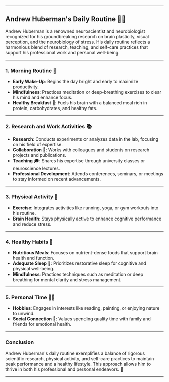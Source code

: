 
---

## Andrew Huberman's Daily Routine 🧠✨

Andrew Huberman is a renowned neuroscientist and neurobiologist recognized for his groundbreaking research on brain plasticity, visual perception, and the neurobiology of stress. His daily routine reflects a harmonious blend of research, teaching, and self-care practices that support his professional work and personal well-being.

---

### **1. Morning Routine 🌅**  
- **Early Wake-Up**: Begins the day bright and early to maximize productivity.  
- **Mindfulness**: Practices meditation or deep-breathing exercises to clear his mind and enhance focus.  
- **Healthy Breakfast** 🍳: Fuels his brain with a balanced meal rich in protein, carbohydrates, and healthy fats.

---

### **2. Research and Work Activities 📚**  
- **Research**: Conducts experiments or analyzes data in the lab, focusing on his field of expertise.  
- **Collaboration** 🤝: Works with colleagues and students on research projects and publications.  
- **Teaching** 🎓: Shares his expertise through university classes or neuroscience lectures.  
- **Professional Development**: Attends conferences, seminars, or meetings to stay informed on recent advancements.

---

### **3. Physical Activity 💪**  
- **Exercise**: Integrates activities like running, yoga, or gym workouts into his routine.  
- **Brain Health**: Stays physically active to enhance cognitive performance and reduce stress.

---

### **4. Healthy Habits 🥗**  
- **Nutritious Meals**: Focuses on nutrient-dense foods that support brain health and function.  
- **Adequate Sleep** 🛌: Prioritizes restorative sleep for cognitive and physical well-being.  
- **Mindfulness**: Practices techniques such as meditation or deep breathing for mental clarity and stress management.

---

### **5. Personal Time 🌳📖**  
- **Hobbies**: Engages in interests like reading, painting, or enjoying nature to unwind.  
- **Social Connection** 👫: Values spending quality time with family and friends for emotional health.

---

### **Conclusion**  
Andrew Huberman's daily routine exemplifies a balance of rigorous scientific research, physical activity, and self-care practices to maintain peak performance and a healthy lifestyle. This approach allows him to thrive in both his professional and personal endeavors. 🌟

---
